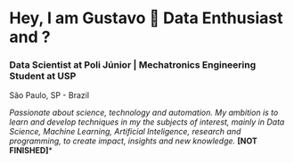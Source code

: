 <p align="center">

# **Hey, I am Gustavo :game_die: Data Enthusiast and ?** 

### Data Scientist at Poli Júnior | Mechatronics Engineering Student at USP

</p>

São Paulo, SP - Brazil

*Passionate about science, technology and automation. My ambition is to learn and develop techniques in my the subjects of interest, mainly in Data Science, Machine Learning, Artificial Inteligence, research and programming, to create impact, insights and new knowledge.* **[NOT FINISHED]***

